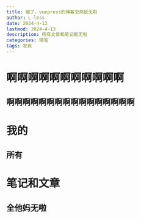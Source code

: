 ```yaml
---
title: 服了，vuepress的博客忽然就无啦
author: L-less
date: 2024-4-13
lastmod: 2024-4-13
description: 所有文章和笔记都无啦
categories: 随笔
tags: 发疯
---
```

# 啊啊啊啊啊啊啊啊啊啊啊
## 啊啊啊啊啊啊啊啊啊啊啊啊啊啊啊啊
# 我的
## 所有
# **笔记和文章**
## 全他妈无啦